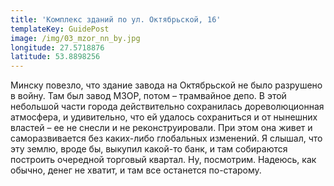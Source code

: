```yaml
---
title: 'Комплекс зданий по ул. Октябрьской, 16'
templateKey: GuidePost
image: /img/03_mzor_nn_by.jpg
longitude: 27.5718876
latitude: 53.8898256
---
```

Минску повезло, что здание завода на Октябрьской не было разрушено в войну. Там был завод МЗОР, потом – трамвайное депо. В этой небольшой части города действительно сохранилась дореволюционная атмосфера, и удивительно, что ей удалось сохраниться и от нынешних властей – ее не снесли и не реконструировали. При этом она живет и саморазвивается без каких-либо глобальных изменений. Я слышал, что эту землю, вроде бы, выкупил какой-то банк, и там собираются построить очередной торговый квартал. Ну, посмотрим. Надеюсь, как обычно, денег не хватит, и там все останется по-старому.
